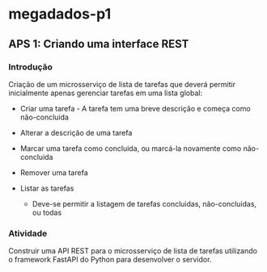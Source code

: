 # megadados-p1

## APS 1: Criando uma interface REST

### Introdução

Criação de um microsserviço de lista de tarefas que deverá permitir inicialmente apenas gerenciar tarefas em uma lista global:
  -  Criar uma tarefa
    - A tarefa tem uma breve descrição e começa como não-concluida
    
  - Alterar a descrição de uma tarefa
  - Marcar uma tarefa como concluida, ou marcá-la novamente como não-concluida
  - Remover uma tarefa
  - Listar as tarefas
    - Deve-se permitir a listagem de tarefas concluidas, não-concluidas, ou todas
    
### Atividade

Construir uma API REST para o microsserviço de lista de tarefas utilizando o framework FastAPI do Python para desenvolver o servidor.
